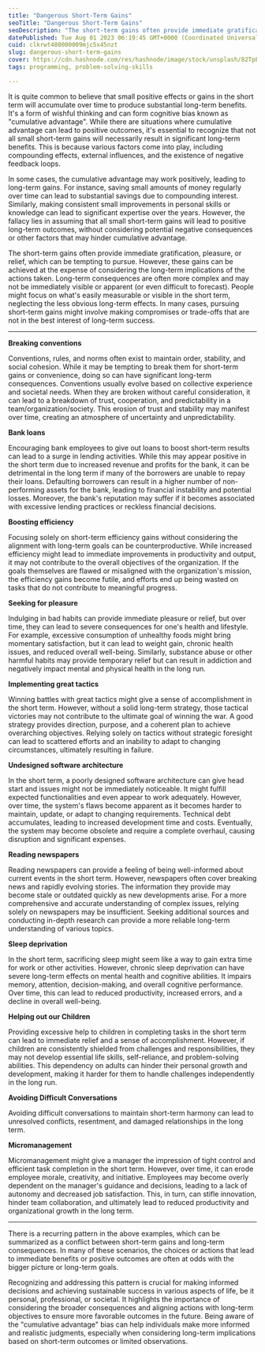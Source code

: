 ```yaml
---
title: "Dangerous Short-Term Gains"
seoTitle: "Dangerous Short-Term Gains"
seoDescription: "The short-term gains often provide immediate gratification, pleasure, or relief, which can be tempting to pursue."
datePublished: Tue Aug 01 2023 06:19:45 GMT+0000 (Coordinated Universal Time)
cuid: clkrwt480000009mjc5x45nzt
slug: dangerous-short-term-gains
cover: https://cdn.hashnode.com/res/hashnode/image/stock/unsplash/82TpEld0_e4/upload/68c0a0a9eb8c3b162eb007875389f391.jpeg
tags: programming, problem-solving-skills

---
```


It is quite common to believe that small positive effects or gains in the short term will accumulate over time to produce substantial long-term benefits. It's a form of wishful thinking and can form cognitive bias known as "cumulative advantage". While there are situations where cumulative advantage can lead to positive outcomes, it's essential to recognize that not all small short-term gains will necessarily result in significant long-term benefits. This is because various factors come into play, including compounding effects, external influences, and the existence of negative feedback loops.

In some cases, the cumulative advantage may work positively, leading to long-term gains. For instance, saving small amounts of money regularly over time can lead to substantial savings due to compounding interest. Similarly, making consistent small improvements in personal skills or knowledge can lead to significant expertise over the years. However, the fallacy lies in assuming that all small short-term gains will lead to positive long-term outcomes, without considering potential negative consequences or other factors that may hinder cumulative advantage.

The short-term gains often provide immediate gratification, pleasure, or relief, which can be tempting to pursue. However, these gains can be achieved at the expense of considering the long-term implications of the actions taken. Long-term consequences are often more complex and may not be immediately visible or apparent (or even difficult to forecast). People might focus on what's easily measurable or visible in the short term, neglecting the less obvious long-term effects. In many cases, pursuing short-term gains might involve making compromises or trade-offs that are not in the best interest of long-term success.

---

**Breaking conventions**

Conventions, rules, and norms often exist to maintain order, stability, and social cohesion. While it may be tempting to break them for short-term gains or convenience, doing so can have significant long-term consequences. Conventions usually evolve based on collective experience and societal needs. When they are broken without careful consideration, it can lead to a breakdown of trust, cooperation, and predictability in a team/organization/society. This erosion of trust and stability may manifest over time, creating an atmosphere of uncertainty and unpredictability.

**Bank loans**

Encouraging bank employees to give out loans to boost short-term results can lead to a surge in lending activities. While this may appear positive in the short term due to increased revenue and profits for the bank, it can be detrimental in the long term if many of the borrowers are unable to repay their loans. Defaulting borrowers can result in a higher number of non-performing assets for the bank, leading to financial instability and potential losses. Moreover, the bank's reputation may suffer if it becomes associated with excessive lending practices or reckless financial decisions.

**Boosting efficiency**

Focusing solely on short-term efficiency gains without considering the alignment with long-term goals can be counterproductive. While increased efficiency might lead to immediate improvements in productivity and output, it may not contribute to the overall objectives of the organization. If the goals themselves are flawed or misaligned with the organization's mission, the efficiency gains become futile, and efforts end up being wasted on tasks that do not contribute to meaningful progress.

**Seeking for pleasure**

Indulging in bad habits can provide immediate pleasure or relief, but over time, they can lead to severe consequences for one's health and lifestyle. For example, excessive consumption of unhealthy foods might bring momentary satisfaction, but it can lead to weight gain, chronic health issues, and reduced overall well-being. Similarly, substance abuse or other harmful habits may provide temporary relief but can result in addiction and negatively impact mental and physical health in the long run.

**Implementing great tactics**

Winning battles with great tactics might give a sense of accomplishment in the short term. However, without a solid long-term strategy, those tactical victories may not contribute to the ultimate goal of winning the war. A good strategy provides direction, purpose, and a coherent plan to achieve overarching objectives. Relying solely on tactics without strategic foresight can lead to scattered efforts and an inability to adapt to changing circumstances, ultimately resulting in failure.

**Undesigned software architecture**

In the short term, a poorly designed software architecture can give head start and issues might not be immediately noticeable. It might fulfill expected functionalities and even appear to work adequately. However, over time, the system's flaws become apparent as it becomes harder to maintain, update, or adapt to changing requirements. Technical debt accumulates, leading to increased development time and costs. Eventually, the system may become obsolete and require a complete overhaul, causing disruption and significant expenses.

**Reading newspapers**

Reading newspapers can provide a feeling of being well-informed about current events in the short term. However, newspapers often cover breaking news and rapidly evolving stories. The information they provide may become stale or outdated quickly as new developments arise. For a more comprehensive and accurate understanding of complex issues, relying solely on newspapers may be insufficient. Seeking additional sources and conducting in-depth research can provide a more reliable long-term understanding of various topics.

**Sleep deprivation**

In the short term, sacrificing sleep might seem like a way to gain extra time for work or other activities. However, chronic sleep deprivation can have severe long-term effects on mental health and cognitive abilities. It impairs memory, attention, decision-making, and overall cognitive performance. Over time, this can lead to reduced productivity, increased errors, and a decline in overall well-being.

**Helping out our Children**

Providing excessive help to children in completing tasks in the short term can lead to immediate relief and a sense of accomplishment. However, if children are consistently shielded from challenges and responsibilities, they may not develop essential life skills, self-reliance, and problem-solving abilities. This dependency on adults can hinder their personal growth and development, making it harder for them to handle challenges independently in the long run.

**Avoiding Difficult Conversations**

Avoiding difficult conversations to maintain short-term harmony can lead to unresolved conflicts, resentment, and damaged relationships in the long term.

**Micromanagement**

Micromanagement might give a manager the impression of tight control and efficient task completion in the short term. However, over time, it can erode employee morale, creativity, and initiative. Employees may become overly dependent on the manager's guidance and decisions, leading to a lack of autonomy and decreased job satisfaction. This, in turn, can stifle innovation, hinder team collaboration, and ultimately lead to reduced productivity and organizational growth in the long term.

---

There is a recurring pattern in the above examples, which can be summarized as a conflict between short-term gains and long-term consequences. In many of these scenarios, the choices or actions that lead to immediate benefits or positive outcomes are often at odds with the bigger picture or long-term goals.

Recognizing and addressing this pattern is crucial for making informed decisions and achieving sustainable success in various aspects of life, be it personal, professional, or societal. It highlights the importance of considering the broader consequences and aligning actions with long-term objectives to ensure more favorable outcomes in the future. Being aware of the "cumulative advantage" bias can help individuals make more informed and realistic judgments, especially when considering long-term implications based on short-term outcomes or limited observations.